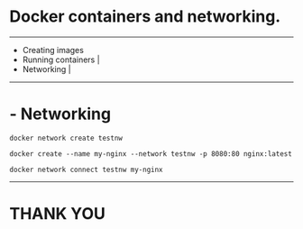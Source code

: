 # Docker containers and networking.
---
- Creating images
- Running containers |
- Networking |
---
# - Networking

```
docker network create testnw

docker create --name my-nginx --network testnw -p 8080:80 nginx:latest

docker network connect testnw my-nginx
```

---
# THANK YOU

